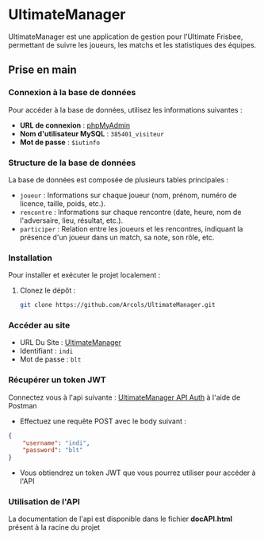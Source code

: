 # UltimateManager

UltimateManager est une application de gestion pour l'Ultimate Frisbee, permettant de suivre les joueurs, les matchs et les statistiques des équipes.

## Prise en main

### Connexion à la base de données

Pour accéder à la base de données, utilisez les informations suivantes :

- **URL de connexion** : [phpMyAdmin](https://phpmyadmin.alwaysdata.com)
- **Nom d'utilisateur MySQL** : `385401_visiteur`
- **Mot de passe** : `$iutinfo`

### Structure de la base de données

La base de données est composée de plusieurs tables principales :

- `joueur` : Informations sur chaque joueur (nom, prénom, numéro de licence, taille, poids, etc.).
- `rencontre` : Informations sur chaque rencontre (date, heure, nom de l'adversaire, lieu, résultat, etc.).
- `participer` : Relation entre les joueurs et les rencontres, indiquant la présence d'un joueur dans un match, sa note, son rôle, etc.

### Installation

Pour installer et exécuter le projet localement :

1. Clonez le dépôt :

   ```bash
   git clone https://github.com/Arcols/UltimateManager.git
    ```

### Accéder au site
- URL Du Site : [UltimateManager](https://ultimatemanager.alwaysdata.net)
- Identifiant : `indi`
- Mot de passe : `blt`

### Récupérer un token JWT
Connectez vous à l'api suivante : [UltimateManager API Auth](https://immolink.alwaysdata.net/authapi.php) à l'aide de Postman
- Effectuez une requête POST avec le body suivant :
```json
{
    "username": "indi",
    "password": "blt"
}
```
- Vous obtiendrez un token JWT que vous pourrez utiliser pour accéder à l'API

### Utilisation de l'API
La documentation de l'api est disponible dans le fichier **docAPI.html** présent à la racine du projet